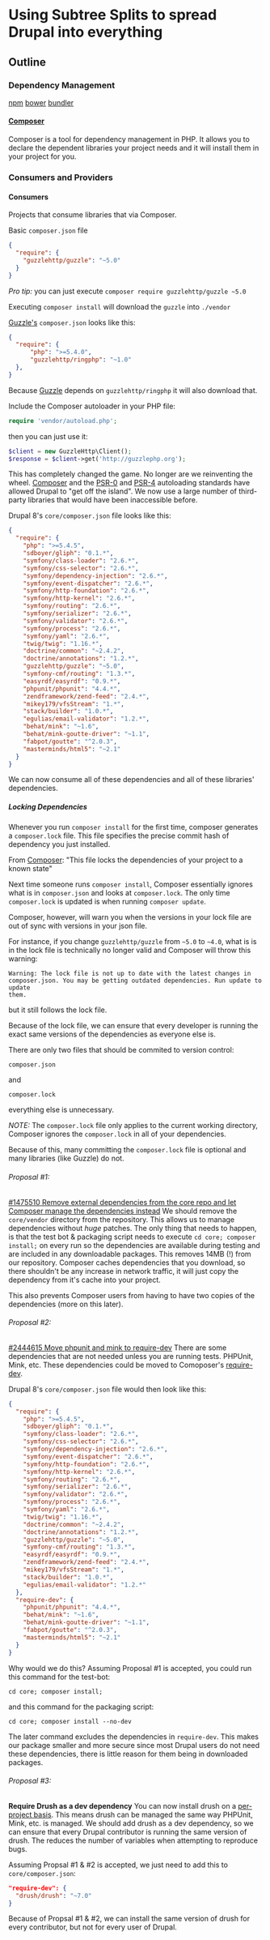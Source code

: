 # Using Subtree Splits to spread Drupal into everything

## Outline

### Dependency Management
[npm](https://www.npmjs.com/)
[bower](http://bower.io/)
[bundler](http://bundler.io/)
#### [Composer](https://getcomposer.org)
Composer is a tool for dependency management in PHP. It allows you to declare
the dependent libraries your project needs and it will install them
in your project for you.

### Consumers and Providers

#### Consumers
Projects that consume libraries that via Composer.

Basic `composer.json` file
```json
{
  "require": {
    "guzzlehttp/guzzle": "~5.0"
  }
}
```
*Pro tip:* you can just execute `composer require guzzlehttp/guzzle ~5.0`

Executing `composer install` will download the `guzzle` into `./vendor`

[Guzzle's](http://guzzlephp.org) `composer.json` looks like this:
```json
{
  "require": {
      "php": ">=5.4.0",
      "guzzlehttp/ringphp": "~1.0"
  },
}
```

Because [Guzzle](http://guzzlephp.org) depends on `guzzlehttp/ringphp` it will
also download that.

Include the Composer autoloader in your PHP file:
```php
require 'vendor/autoload.php';
```

then you can just use it:
```php
$client = new GuzzleHttp\Client();
$response = $client->get('http://guzzlephp.org');
```

This has completely changed the game. No longer are we reinventing the wheel.
[Composer](https://getcomposer.org) and the
[PSR-0](http://www.php-fig.org/psr/psr-0/) and
[PSR-4](http://www.php-fig.org/psr/psr-4/) autoloading standards have allowed
Drupal to "get off the island". We now use a large number of third-party
libraries that would have been inaccessible before.

Drupal 8's `core/composer.json` file looks like this:
```json
{
  "require": {
    "php": ">=5.4.5",
    "sdboyer/gliph": "0.1.*",
    "symfony/class-loader": "2.6.*",
    "symfony/css-selector": "2.6.*",
    "symfony/dependency-injection": "2.6.*",
    "symfony/event-dispatcher": "2.6.*",
    "symfony/http-foundation": "2.6.*",
    "symfony/http-kernel": "2.6.*",
    "symfony/routing": "2.6.*",
    "symfony/serializer": "2.6.*",
    "symfony/validator": "2.6.*",
    "symfony/process": "2.6.*",
    "symfony/yaml": "2.6.*",
    "twig/twig": "1.16.*",
    "doctrine/common": "~2.4.2",
    "doctrine/annotations": "1.2.*",
    "guzzlehttp/guzzle": "~5.0",
    "symfony-cmf/routing": "1.3.*",
    "easyrdf/easyrdf": "0.9.*",
    "phpunit/phpunit": "4.4.*",
    "zendframework/zend-feed": "2.4.*",
    "mikey179/vfsStream": "1.*",
    "stack/builder": "1.0.*",
    "egulias/email-validator": "1.2.*",
    "behat/mink": "~1.6",
    "behat/mink-goutte-driver": "~1.1",
    "fabpot/goutte": "^2.0.3",
    "masterminds/html5": "~2.1"
  }
}
```

We can now consume all of these dependencies and all of these libraries'
dependencies.

##### Locking Dependencies
Whenever you run `composer install` for the first time, composer generates a
`composer.lock` file. This file specifies the precise commit hash of dependency
you just installed.

From [Composer](http://getcomposer.org/doc/01-basic-usage.md#composer-lock-the-lock-file):
"This file locks the dependencies of your project to a known state"

Next time someone runs `composer install`, Composer essentially ignores what is
in `composer.json` and looks at `composer.lock`. The only time `composer.lock`
is updated is when running `composer update`.

Composer, however, will warn you when the versions in your lock file are out of
sync with versions in your json file.

For instance, if you change `guzzlehttp/guzzle` from `~5.0` to `~4.0`, what is
is in the lock file is technically no longer valid and Composer will throw this
warning:
```
Warning: The lock file is not up to date with the latest changes in
composer.json. You may be getting outdated dependencies. Run update to update
them.
```
but it still follows the lock file.

Because of the lock file, we can ensure that every developer is running the
exact same versions of the dependencies as everyone else is.

There are only two files that should be commited to version control:
```
composer.json
```
and
```
composer.lock
```
everything else is unnecessary.

*NOTE:* The `composer.lock` file only applies to the current working directory,
Composer ignores the `composer.lock` in all of your dependencies.

Because of this, many committing the `composer.lock` file is optional and many
libraries (like Guzzle) do not.

###### Proposal #1:
[#1475510 Remove external dependencies from the core repo and let Composer
manage the dependencies instead](https://www.drupal.org/node/1475510)
We should remove the `core/vendor` directory from the repository. This allows us
to manage dependencies without *huge* patches. The only thing that needs to
happen, is that the test bot & packaging script needs to execute
`cd core; composer install;` on every run so the dependencies are available
during testing and are included in any downloadable packages. This removes
14MB (!) from our repository. Composer caches dependencies that you download, so
there shouldn't be any increase in network traffic, it will just copy the
dependency from it's cache into your project.

This also prevents Composer users from having to have two copies of the
dependencies (more on this later).

###### Proposal #2:
[#2444615 Move phpunit and mink to require-dev](https://www.drupal.org/node/2444615)
There are some dependencies that are not needed unless you are running tests.
PHPUnit, Mink, etc. These dependencies could be moved to Comoposer's
[require-dev](https://getcomposer.org/doc/04-schema.md#require-dev).

Drupal 8's `core/composer.json` file would then look like this:
```json
{
  "require": {
    "php": ">=5.4.5",
    "sdboyer/gliph": "0.1.*",
    "symfony/class-loader": "2.6.*",
    "symfony/css-selector": "2.6.*",
    "symfony/dependency-injection": "2.6.*",
    "symfony/event-dispatcher": "2.6.*",
    "symfony/http-foundation": "2.6.*",
    "symfony/http-kernel": "2.6.*",
    "symfony/routing": "2.6.*",
    "symfony/serializer": "2.6.*",
    "symfony/validator": "2.6.*",
    "symfony/process": "2.6.*",
    "symfony/yaml": "2.6.*",
    "twig/twig": "1.16.*",
    "doctrine/common": "~2.4.2",
    "doctrine/annotations": "1.2.*",
    "guzzlehttp/guzzle": "~5.0",
    "symfony-cmf/routing": "1.3.*",
    "easyrdf/easyrdf": "0.9.*",
    "zendframework/zend-feed": "2.4.*",
    "mikey179/vfsStream": "1.*",
    "stack/builder": "1.0.*",
    "egulias/email-validator": "1.2.*"
  },
  "require-dev": {
    "phpunit/phpunit": "4.4.*",
    "behat/mink": "~1.6",
    "behat/mink-goutte-driver": "~1.1",
    "fabpot/goutte": "^2.0.3",
    "masterminds/html5": "~2.1"
  }
}
```
Why would we do this? Assuming Proposal #1 is accepted, you could run this
command for the test-bot:
```
cd core; composer install;
```
and this command for the packaging script:
```
cd core; composer install --no-dev
```
The later command excludes the dependencies in `require-dev`. This makes our
package smaller and more secure since most Drupal users do not need these
dependencies, there is little reason for them being in downloaded packages.

###### Proposal #3:
**Require Drush as a dev dependency**
You can now install drush on a [per-project basis](http://docs.drush.org/en/master/install/).
This means drush can be managed the same way PHPUnit, Mink, etc. is managed.
We should add drush as a dev dependency, so we can ensure that every Drupal
contributor is running the same version of drush. The reduces the number of
variables when attempting to reproduce bugs.

Assuming Propsal #1 & #2 is accepted, we just need to add this to
`core/composer.json`:
```json
"require-dev": {
  "drush/drush": "~7.0"
}
```

Because of Propsal #1 & #2, we can install the same version of drush for every
contributor, but not for every user of Drupal.

<!--
# Frameworks
Symfony
Laravel

# Drupal
Root Project
Core
Components
Modules
Contrib
Packagist

* Other Projects use/maintain subtree splits
  * Why?
  * How?
* Drupal.org should maintain splits of Drupal
  * Why?
  * How?
* Others can use these splits in their own projects
* Benefits the community can get from offering these splits
-->
